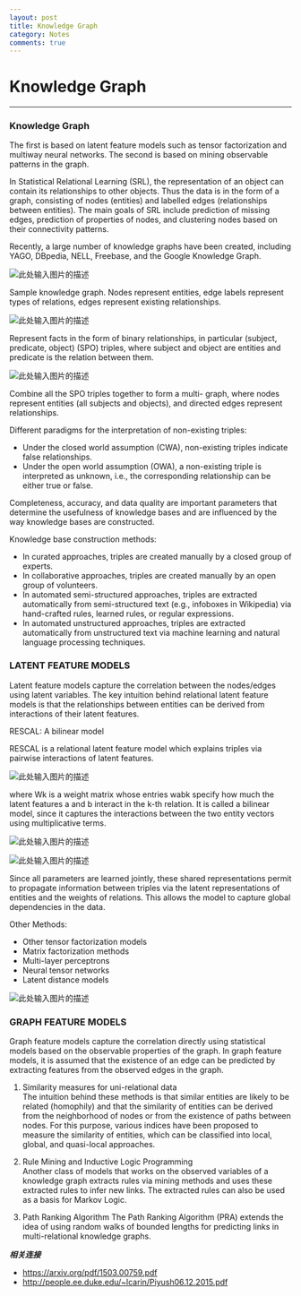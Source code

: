 ```yaml
---
layout: post
title: Knowledge Graph
category: Notes
comments: true
---
```


# Knowledge Graph

------

### Knowledge Graph

The first is based on latent feature models such as tensor factorization and multiway neural networks. The second is based on mining observable patterns in the graph.

In Statistical Relational Learning (SRL), the representation of an object can contain its relationships to other objects. Thus the data is in the form of a graph, consisting of nodes (entities) and labelled edges (relationships between entities). The main goals of SRL include prediction of missing edges, prediction of properties of nodes, and clustering nodes based on their connectivity patterns.

Recently, a large number of knowledge graphs have been created, including YAGO, DBpedia, NELL, Freebase, and the Google Knowledge Graph.

![此处输入图片的描述][1]

Sample knowledge graph. Nodes represent entities, edge labels represent types of relations, edges represent existing relationships.

![此处输入图片的描述][2]

Represent facts in the form of binary relationships, in particular (subject, predicate, object) (SPO) triples, where subject and object are entities and predicate is the relation between them.

![此处输入图片的描述][3]

Combine all the SPO triples together to form a multi- graph, where nodes represent entities (all subjects and objects), and directed edges represent relationships.

Different paradigms for the interpretation of non-existing triples:

 - Under the closed world assumption (CWA), non-existing triples indicate false relationships. 
 - Under the open world assumption (OWA), a non-existing triple is interpreted as unknown, i.e., the corresponding relationship can be either true or false.

Completeness, accuracy, and data quality are important parameters that determine the usefulness of knowledge bases and are influenced by the way knowledge bases are constructed.

Knowledge base construction methods:

 - In curated approaches, triples are created manually by a closed group of experts.
 - In collaborative approaches, triples are created manually by an open group of volunteers.
 - In automated semi-structured approaches, triples are extracted automatically from semi-structured text (e.g., infoboxes in Wikipedia) via hand-crafted rules, learned rules, or regular expressions.
 - In automated unstructured approaches, triples are extracted automatically from unstructured text via machine learning and natural language processing techniques.

### LATENT FEATURE MODELS

Latent feature models capture the correlation between the nodes/edges using latent variables. The key intuition behind relational latent feature models is that the relationships between entities can be derived from interactions of their latent features.

RESCAL: A bilinear model

RESCAL is a relational latent feature model which explains triples via pairwise interactions of latent features.

![此处输入图片的描述][4]

where Wk is a weight matrix whose entries wabk specify how much the latent features a and b interact in the k-th relation. It is called a bilinear model, since it captures the interactions between the two entity vectors using multiplicative terms.

![此处输入图片的描述][5]

![此处输入图片的描述][6]

Since all parameters are learned jointly, these shared representations permit to propagate information between triples via the latent representations of entities and the weights of relations. This allows the model to capture global dependencies in the data.

Other Methods:

 - Other tensor factorization models
 - Matrix factorization methods
 - Multi-layer perceptrons
 - Neural tensor networks
 - Latent distance models

![此处输入图片的描述][7]

### GRAPH FEATURE MODELS

Graph feature models capture the correlation directly using statistical models based on the observable properties of the graph. In graph feature models, it is assumed that the existence of an edge can be predicted by extracting features from the observed edges in the graph.

1. Similarity measures for uni-relational data   
The intuition behind these methods is that similar entities are likely to be related (homophily) and that the similarity of entities can be derived from the neighborhood of nodes or from the existence of paths between nodes. For this purpose, various indices have been proposed to measure the similarity of entities, which can be classified into local, global, and quasi-local approaches.

2. Rule Mining and Inductive Logic Programming   
Another class of models that works on the observed variables of a knowledge graph extracts rules via mining methods and uses these extracted rules to infer new links. The extracted rules can also be used as a basis for Markov Logic.

3. Path Ranking Algorithm
The Path Ranking Algorithm (PRA) extends the idea of using random walks of bounded lengths for predicting links in multi-relational knowledge graphs.

***相关连接***

 - https://arxiv.org/pdf/1503.00759.pdf
 - http://people.ee.duke.edu/~lcarin/Piyush06.12.2015.pdf

  [1]: https://raw.githubusercontent.com/qiangsiwei/blog/gh-pages/_figures/2016-06-03-knowledge_graph/2016-06-03-knowledge_graph_1.png
  [2]: https://raw.githubusercontent.com/qiangsiwei/blog/gh-pages/_figures/2016-06-03-knowledge_graph/2016-06-03-knowledge_graph_2.png
  [3]: https://raw.githubusercontent.com/qiangsiwei/blog/gh-pages/_figures/2016-06-03-knowledge_graph/2016-06-03-knowledge_graph_3.png
  [4]: https://raw.githubusercontent.com/qiangsiwei/blog/gh-pages/_figures/2016-06-03-knowledge_graph/2016-06-03-knowledge_graph_4.png
  [5]: https://raw.githubusercontent.com/qiangsiwei/blog/gh-pages/_figures/2016-06-03-knowledge_graph/2016-06-03-knowledge_graph_5.png
  [6]: https://raw.githubusercontent.com/qiangsiwei/blog/gh-pages/_figures/2016-06-03-knowledge_graph/2016-06-03-knowledge_graph_6.png
  [7]: https://raw.githubusercontent.com/qiangsiwei/blog/gh-pages/_figures/2016-06-03-knowledge_graph/2016-06-03-knowledge_graph_7.png

  